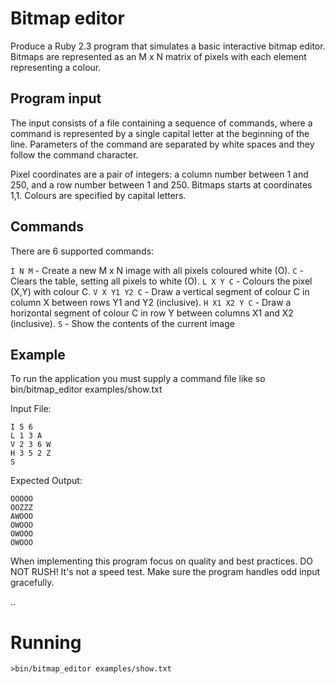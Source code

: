 # Bitmap editor

Produce a Ruby 2.3 program that simulates a basic interactive bitmap editor. Bitmaps are represented as an M x N matrix of pixels with each element representing a colour.

## Program input
The input consists of a file containing a sequence of commands, where a command is represented by a single capital letter at the beginning of the line. Parameters of the command are separated by white spaces and they follow the command character.

Pixel coordinates are a pair of integers: a column number between 1 and 250, and a row number between 1 and 250. Bitmaps starts at coordinates 1,1. Colours are specified by capital letters.

## Commands
There are 6 supported commands:

`I N M` - Create a new M x N image with all pixels coloured white (O).
`C` - Clears the table, setting all pixels to white (O).
`L X Y C` - Colours the pixel (X,Y) with colour C.
`V X Y1 Y2 C` - Draw a vertical segment of colour C in column X between rows Y1 and Y2 (inclusive).
`H X1 X2 Y C` - Draw a horizontal segment of colour C in row Y between columns X1 and X2 (inclusive).
`S` - Show the contents of the current image

## Example
To run the application you must supply a command file like so bin/bitmap_editor examples/show.txt

Input File:
```
I 5 6
L 1 3 A
V 2 3 6 W
H 3 5 2 Z
S
```

Expected Output:
```
OOOOO
OOZZZ
AWOOO
OWOOO
OWOOO
OWOOO
```

When implementing this program focus on quality and best practices. DO NOT RUSH! It's not a speed test. Make sure the program handles odd input gracefully.

..

# Running

`>bin/bitmap_editor examples/show.txt`
